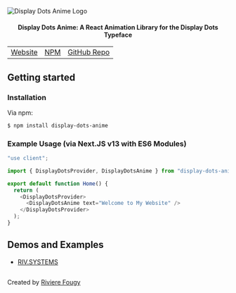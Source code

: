 <img alt="Display Dots Anime Logo" src="https://github.com/rfougy/display-dots-anime/assets/77861258/8d78c0cd-b591-4bda-bbb6-b0e129d33af1">

<h4 align="center">Display Dots Anime: A React Animation Library for the Display Dots Typeface</h4>

<table align="center">
  <tbody>
    <tr>
      <td>
        <a href="https://display-dots-anime.vercel.app/">Website</a>
      </td>
      <td>
        <a href="https://www.npmjs.com/package/display-dots-anime">NPM</a>
      </td>
      <td>
        <a href="https://github.com/rfougy/display-dots-anime">GitHub Repo</a>
      </td>
    </tr>
  </tbody>
</table>

## Getting started

### Installation

Via npm:

```bash
$ npm install display-dots-anime
```

### Example Usage (via Next.JS v13 with ES6 Modules)

```javascript
"use client";

import { DisplayDotsProvider, DisplayDotsAnime } from "display-dots-anime";

export default function Home() {
  return (
    <DisplayDotsProvider>
      <DisplayDotsAnime text="Welcome to My Website" />
    </DisplayDotsProvider>
  );
}

```

## Demos and Examples

* [RIV.SYSTEMS](https://riv.systems/)

##

Created by [Riviere Fougy](https://riv.systems/)
